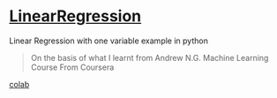 # [LinearRegression](https://en.wikipedia.org/wiki/Linear_regression)
Linear Regression with one variable example in python 
  > On the basis of what I learnt from Andrew N.G. Machine Learning Course From Coursera


[colab](https://colab.research.google.com/drive/1LMvAqv6KBY8zcj5JMDVPJbHCZMUU3Elv)
